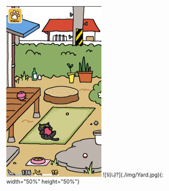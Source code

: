 ﻿<img src="/img/Yard.jpg" width="50%" height="50%" alt="되냐?"/>
![되냐?](./img/Yard.jpg){: width="50%" height="50%"}
